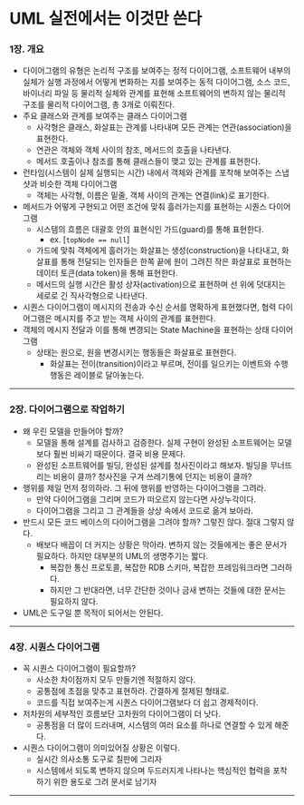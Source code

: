 # UML 실전에서는 이것만 쓴다

### 1장. 개요

- 다이어그램의 유형은 논리적 구조를 보여주는 정적 다이어그램, 소프트웨어 내부의 실체가 실행 과정에서 어떻게 변화하는 지를 보여주는 동적 다이어그램, 소스 코드, 바이너리 파일 등 물리적 실체와 관계를 표현해 소프트웨어의 변하지 않는 물리적 구조를 물리적 다이어그램, 총 3개로 이뤄진다.
- 주요 클래스와 관계를 보여주는 클래스 다이어그램
    - 사각형은 클래스, 화살표는 관계를 나타내며 모든 관계는 연관(association)을 표현한다.
    - 연관은 객체와 객체 사이의 참조, 메서드의 호출을 나타낸다.
    - 메서드 호출이나 참조를 통해 클래스들이 맺고 있는 관계를 표현한다.
- 런타임(시스템이 실제 실행되는 시간) 내에서 객체와 관계를 포착해 보여주는 스냅샷과 비슷한 객체 다이어그램
    - 객체는 사각형, 이름은 밑줄, 객체 사이의 관계는 연결(link)로 표기한다.
- 메서드가 어떻게 구현되고 어떤 조건에 맞춰 흘러가는지를 표현하는 시퀀스 다이어그램
    - 시스템의 흐름은 대괄호 안의 표현식인 가드(guard)를 통해 표현한다.
        - ex. [`topNode == null`]
    - 가드에 맞춰 객체에게 흘러가는 화살표는 생성(construction)을 나타내고, 화살표를 통해 전달되는 인자들은 한쪽 끝에 원이 그려진 작은 화살표로 표현하는 데이터 토큰(data token)을 통해 표현한다.
    - 메서드의 실행 시간은 활성 상자(activation)으로 표현하며 선 위에 덧대지는 세로로 긴 직사각형으로 나타낸다.
- 시퀀스 다이어그램이 메시지의 전송과 수신 순서를 명확하게 표현했다면, 협력 다이어그램은 메시지를 주고 받는 객체 사이의 관계를 표현한다.
- 객체의 메시지 전달과 이를 통해 변경되는 State Machine을 표현하는 상태 다이어그램
    - 상태는 원으로, 원을 변경시키는 행동들은 화살표로 표현한다.
        - 화살표는 전이(transition)이라고 부르며, 전이를 일으키는 이벤트와 수행 행동은 레이블로 달아놓는다.

---

### 2장. 다이어그램으로 작업하기

- 왜 우린 모델을 만들어야 할까?
    - 모델을 통해 설계를 검사하고 검증한다. 실제 구현이 완성된 소프트웨어는 모델보다 훨씬 비싸기 때문이다. 결국 비용 문제다.
    - 완성된 소프트웨어를 빌딩, 완성된 설계를 청사진이라고 해보자. 빌딩을 무너뜨리는 비용이 클까? 청사진을 구겨 쓰레기통에 던지는 비용이 클까?
- 행위를 제일 먼저 정의하라. 그 뒤에 행위를 반영하는 다이어그램을 그려라.
    - 만약 다이어그램을 그리며 코드가 떠오르지 않는다면 사상누각이다.
    - 다이어그램을 그리고 그 관계들을 상상 속에서 코드로 옮겨 보아라.
- 반드시 모든 코드 베이스의 다이어그램을 그려야 할까? 그렇진 않다. 절대 그렇지 않다.
    - 배보다 배꼽이 더 커지는 상황은 막아라. 변하지 않는 것들에게는 좋은 문서가 필요하다. 하지만 대부분의 UML의 생명주기는 짧다.
        - 복잡한 통신 프로토콜, 복잡한 RDB 스키마, 복잡한 프레임워크라면 그러하다.
        - 하지만 그 반대라면, 너무 간단한 것이나 금새 변하는 것들에 대한 문서는 필요하지 않다.
- UML은 도구일 뿐 목적이 되어서는 안된다.

---

### 4장. 시퀀스 다이어그램

- 꼭 시퀀스 다이어그램이 필요할까?
    - 사소한 차이점까지 모두 만들기엔 적절하지 않다.
    - 공통점에 초점을 맞추고 표현하라. 간결하게 절제된 형태로.
    - 코드를 직접 보여주는게 시퀀스 다이어그램보다 더 쉽고 경제적이다.
- 저차원의 세부적인 흐름보단 고차원의 다이어그램이 더 낫다.
    - 공통점을 더 많이 드러내며, 시스템의 여러 요소를 하나로 연결할 수 있게 해준다.
- 시퀀스 다이어그램이 의미있어질 상황은 이렇다.
    - 실시간 의사소통 도구로 칠판에 그리자
    - 시스템에서 되도록 변하지 않으며 두드러지게 나타나는 핵심적인 협력을 포착하기 위한 용도로 그려 문서로 남기자

---
